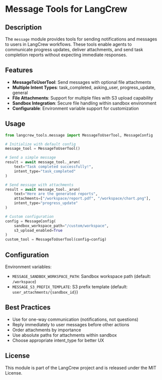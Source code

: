 # Message Tools for LangCrew

## Description

The `message` module provides tools for sending notifications and messages to users in LangCrew workflows. These tools enable agents to communicate progress updates, deliver attachments, and send task completion reports without expecting immediate responses.

## Features

- **MessageToUserTool**: Send messages with optional file attachments
- **Multiple Intent Types**: task_completed, asking_user, progress_update, general
- **File Attachments**: Support for multiple files with S3 upload capability
- **Sandbox Integration**: Secure file handling within sandbox environment
- **Configurable**: Environment variable support for customization

## Usage

```python
from langcrew_tools.message import MessageToUserTool, MessageConfig

# Initialize with default config
message_tool = MessageToUserTool()

# Send a simple message
result = await message_tool._arun(
    text="Task completed successfully!",
    intent_type="task_completed"
)

# Send message with attachments
result = await message_tool._arun(
    text="Here are the generated reports",
    attachments=["/workspace/report.pdf", "/workspace/chart.png"],
    intent_type="progress_update"
)

# Custom configuration
config = MessageConfig(
    sandbox_workspace_path="/custom/workspace",
    s3_upload_enabled=True
)
custom_tool = MessageToUserTool(config=config)
```

## Configuration

Environment variables:
- `MESSAGE_SANDBOX_WORKSPACE_PATH`: Sandbox workspace path (default: `/workspace`)
- `MESSAGE_S3_PREFIX_TEMPLATE`: S3 prefix template (default: `user_attachments/{sandbox_id}`)

## Best Practices

- Use for one-way communication (notifications, not questions)
- Reply immediately to user messages before other actions
- Order attachments by importance
- Use absolute paths for attachments within sandbox
- Choose appropriate intent_type for better UX

## License

This module is part of the LangCrew project and is released under the MIT License.
